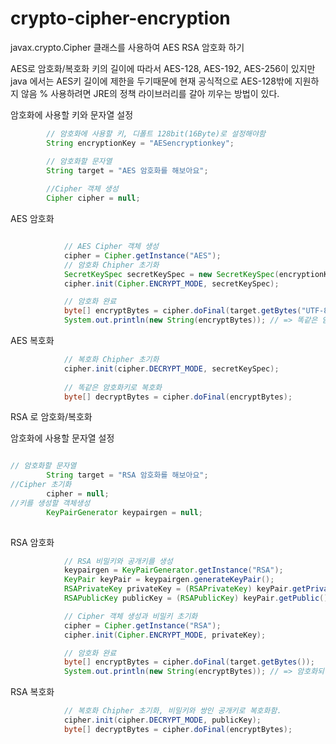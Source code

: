 # crypto-cipher-encryption

javax.crypto.Cipher 클래스를 사용하여 AES RSA 암호화 하기

 AES로 암호화/복호화
 키의 길이에 따라서 AES-128, AES-192, AES-256이 있지만
 java 에서는 AES키 길이에 제한을 두기때문에 현재 공식적으로 AES-128밖에 지원하지 않음
 % 사용하려면 JRE의 정책 라이브러리를 갈아 끼우는 방법이 있다.


암호화에 사용할 키와 문자열 설정
```java
        // 암호화에 사용할 키, 디폴트 128bit(16Byte)로 설정해야함
        String encryptionKey = "AESencryptionkey";

        // 암호화할 문자열
        String target = "AES 암호화를 해보아요";
        
        //Cipher 객체 생성
        Cipher cipher = null;

```
AES 암호화

```java

            // AES Cipher 객체 생성
            cipher = Cipher.getInstance("AES");
            // 암호화 Chipher 초기화
            SecretKeySpec secretKeySpec = new SecretKeySpec(encryptionKey.getBytes(),"AES");
            cipher.init(Cipher.ENCRYPT_MODE, secretKeySpec);

            // 암호화 완료
            byte[] encryptBytes = cipher.doFinal(target.getBytes("UTF-8"));
            System.out.println(new String(encryptBytes)); // => 똑같은 암호화키로 복호화
```

 AES 복호화
```java    
            // 복호화 Chipher 초기화
            cipher.init(cipher.DECRYPT_MODE, secretKeySpec);
            
            // 똑같은 암호화키로 복호화
            byte[] decryptBytes = cipher.doFinal(encryptBytes);

```


 RSA 로 암호화/복호화
 
 암호화에 사용할 문자열 설정
```java

// 암호화할 문자열
        String target = "RSA 암호화를 해보아요";
//Cipher 초기화
        cipher = null;
//키를 생성할 객체생성
        KeyPairGenerator keypairgen = null;
        
```

 RSA 암호화 
```java
            // RSA 비밀키와 공개키를 생성
            keypairgen = KeyPairGenerator.getInstance("RSA");
            KeyPair keyPair = keypairgen.generateKeyPair();
            RSAPrivateKey privateKey = (RSAPrivateKey) keyPair.getPrivate();
            RSAPublicKey publicKey = (RSAPublicKey) keyPair.getPublic();

            // Cipher 객체 생성과 비밀키 초기화
            cipher = Cipher.getInstance("RSA");
            cipher.init(Cipher.ENCRYPT_MODE, privateKey);

            // 암호화 완료
            byte[] encryptBytes = cipher.doFinal(target.getBytes());
            System.out.println(new String(encryptBytes)); // => 암호화되어 읽지못함
```

 RSA 복호화
```java
            // 복호화 Chipher 초기화, 비밀키와 쌍인 공개키로 복호화함.
            cipher.init(cipher.DECRYPT_MODE, publicKey);
            byte[] decryptBytes = cipher.doFinal(encryptBytes);
```

